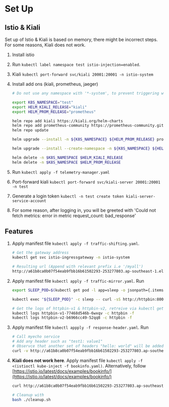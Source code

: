 # Set Up

## Istio & Kiali

Set up of Istio & Kiali is based on memory, there might be incorrect steps. For some reasons, Kiali does not work.

1. Install istio
1. Run `kubectl label namespace test istio-injection=enabled`.
1. Kiali `kubectl port-forward svc/kiali 20001:20001 -n istio-system`

1. Install add ons (kiali, prometheus, jaeger)

    ```sh
    # Do not use any namespace with '*-system', to prevent triggering warden

    export K8S_NAMESPACE="test"
    export HELM_KIALI_RELEASE="kiali"
    export HELM_PROM_RELEASE="prometheus"

    helm repo add kiali https://kiali.org/helm-charts
    helm repo add prometheus-community https://prometheus-community.github.io/helm-charts
    helm repo update

    helm upgrade --install -n ${K8S_NAMESPACE} ${HELM_PROM_RELEASE} prometheus-community/kube-prometheus-stack -f values.yaml

    helm upgrade --install --create-namespace -n ${K8S_NAMESPACE} ${HELM_KIALI_RELEASE} kiali/kiali-operator -f https://raw.githubusercontent.com/kyma-project/examples/main/kiali/values.yaml --set cr.spec.external_services.prometheus.url=http://localhost:9090

    helm delete -n $K8S_NAMESPACE $HELM_KIALI_RELEASE
    helm delete -n $K8S_NAMESPACE $HELM_PROM_RELEASE
    ```

1. Run `kubectl apply -f telemetry-manager.yaml`

1. Port-forward kiali `kubectl port-forward svc/kiali-server 20001:20001 -n test`

1. Generate a login token `kubectl -n test create token kiali-server-service-account`

1. For some reason, after logging in, you will be greeted with 'Could not fetch metrics: error in metric request_count: bad_response'

## Features

1. Apply manifest file `kubectl apply -f traffic-shifting.yaml`.

    ```sh
    # Get the gateway address
    kubectl get svc istio-ingressgateway -n istio-system

    # Resulting url (Append with relevant prefix i.e '/myall')
    http://a61b8ca0b07f54eab9fbb16b61502293-253277803.ap-southeast-1.elb.amazonaws.com/myapp
    ```

1. Apply manifest file `kubectl apply -f traffic-mirror.yaml`. Run

    ```sh
    export SLEEP_POD=$(kubectl get pod -l app=sleep -o jsonpath={.items..metadata.name})

    kubectl exec "${SLEEP_POD}" -c sleep -- curl -sS http://httpbin:8000/headers

    # Get the logs of httpbin-v1 & httpbin-v2, retreive via kubectl get pods
    kubectl logs httpbin-v1-77468d546b-6wxqv -c httpbin -f
    kubectl logs httpbin-v2-b6966cc49-52qq8 -c httpbin -f
    ```

1. Apply manifest file `kubectl appply -f response-header.yaml`. Run

    ```sh
    # Call myecho service
    # Add any header such as "test1: value1"
    # Observce that another set of headers "hello: world" will be added
    curl -v http://a61b8ca0b07f54eab9fbb16b61502293-253277803.ap-southeast-1.elb.amazonaws.com/myecho -H "test1: value1"
    ```

1. **Kiali does not work here**. Apply manifest file `kubectl apply -f <(istioctl kube-inject -f bookinfo.yaml)`. Alternatively, follow [https://istio.io/latest/docs/examples/bookinfo/](https://istio.io/latest/docs/examples/bookinfo/)

    ```sh
    curl http://a61b8ca0b07f54eab9fbb16b61502293-253277803.ap-southeast-1.elb.amazonaws.com/productpage

    # Cleanup with
    bash ./cleanup.sh
    ```
